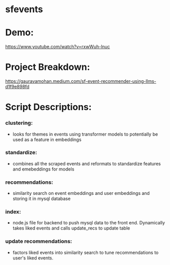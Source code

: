 # sfevents

# Demo:
https://www.youtube.com/watch?v=rxwWuh-lnuc

# Project Breakdown:
https://gauravamohan.medium.com/sf-event-recommender-using-llms-d1f9e898fd


# Script Descriptions:
### clustering: 
- looks for themes in events using transformer models to potentially be used as a feature in embeddings
### standardize: 
- combines all the scraped events and reformats to standardize features and emebeddings for models
### recommendations: 
- similarity search on event embeddings and user embeddings and storing it in mysql database
### index: 
- node.js file for backend to push mysql data to the front end. Dynamically takes liked events and calls update_recs to update table
### update recommendations: 
- factors liked events into similarity search to tune recommendations to user's liked events.
